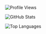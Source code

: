 ![Profile Views](https://komarev.com/ghpvc/?username=UdayRajVadeghar&color=blue&style=flat-square)

![GitHub Stats](https://github-readme-stats.vercel.app/api?username=UdayRajVadeghar&show_icons=true&theme=radical)

![Top Languages](https://github-readme-stats.vercel.app/api/top-langs/?username=UdayRajVadeghar&layout=compact&theme=radical)
